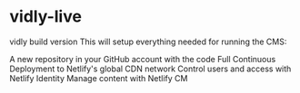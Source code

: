 # vidly-live
vidly build version
This will setup everything needed for running the CMS:

A new repository in your GitHub account with the code
Full Continuous Deployment to Netlify's global CDN network
Control users and access with Netlify Identity
Manage content with Netlify CM
